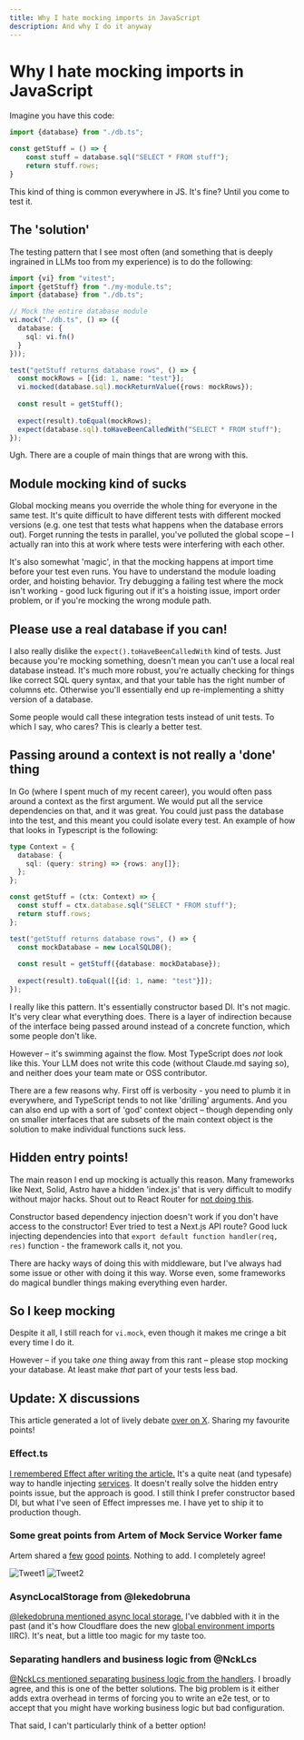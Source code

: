 ```yaml
---
title: Why I hate mocking imports in JavaScript
description: And why I do it anyway
---
```


# Why I hate mocking imports in JavaScript

Imagine you have this code:


```ts
import {database} from "./db.ts";

const getStuff = () => {
    const stuff = database.sql("SELECT * FROM stuff");
    return stuff.rows;
}
```

This kind of thing is common everywhere in JS. It's fine? Until you come to test it.

## The 'solution'

The testing pattern that I see most often (and something that is deeply ingrained in LLMs too from my experience) is to do the following:

```ts
import {vi} from "vitest";
import {getStuff} from "./my-module.ts";
import {database} from "./db.ts";

// Mock the entire database module
vi.mock("./db.ts", () => ({
  database: {
    sql: vi.fn()
  }
}));

test("getStuff returns database rows", () => {
  const mockRows = [{id: 1, name: "test"}];
  vi.mocked(database.sql).mockReturnValue({rows: mockRows});
  
  const result = getStuff();
  
  expect(result).toEqual(mockRows);
  expect(database.sql).toHaveBeenCalledWith("SELECT * FROM stuff");
});
```

Ugh. There are a couple of main things that are wrong with this.

## Module mocking kind of sucks

Global mocking means you override the whole thing for everyone in the same test. It's quite difficult to have different tests with different mocked versions (e.g. one test that tests what happens when the database errors out). Forget running the tests in parallel, you've polluted the global scope – I actually ran into this at work where tests were interfering with each other.

It's also somewhat 'magic', in that the mocking happens at import time before your test even runs. You have to understand the module loading order, and hoisting behavior. Try debugging a failing test where the mock isn't working - good luck figuring out if it's a hoisting issue, import order problem, or if you're mocking the wrong module path.

## Please use a real database if you can!

I also really dislike the `expect().toHaveBeenCalledWith` kind of tests. Just because you're mocking something, doesn't mean you can't use a local real database instead. It's much more robust, you're actually checking for things like correct SQL query syntax, and that your table has the right number of columns etc. Otherwise you'll essentially end up re-implementing a shitty version of a database.

Some people would call these integration tests instead of unit tests. To which I say, who cares? This is clearly a better test.

## Passing around a context is not really a 'done' thing

In Go (where I spent much of my recent career), you would often pass around a context as the first argument. We would put all the service dependencies on that, and it was great. You could just pass the database into the test, and this meant you could isolate every test. An example of how that looks in Typescript is the following:

```ts
type Context = {
  database: {
    sql: (query: string) => {rows: any[]};
  };
};

const getStuff = (ctx: Context) => {
  const stuff = ctx.database.sql("SELECT * FROM stuff");
  return stuff.rows;
};

test("getStuff returns database rows", () => {
  const mockDatabase = new LocalSQLDB();
  
  const result = getStuff({database: mockDatabase});
  
  expect(result).toEqual([{id: 1, name: "test"}]);
});
```

I really like this pattern. It's essentially constructor based DI. It's not magic. It's very clear what everything does. There is a layer of indirection because of the interface being passed around instead of a concrete function, which some people don't like.

However – it's swimming against the flow. Most TypeScript does *not* look like this. Your LLM does not write this code (without Claude.md saying so), and neither does your team mate or OSS contributor.

 There are a few reasons why. First off is verbosity - you need to plumb it in everywhere, and TypeScript tends to not like 'drilling' arguments. And you can also end up with a sort of 'god' context object – though depending only on smaller interfaces that are subsets of the main context object is the solution to make individual functions suck less.

## Hidden entry points!

The main reason I end up mocking is actually this reason. Many frameworks like Next, Solid, Astro have a hidden 'index.js' that is very difficult to modify without major hacks. Shout out to React Router for [not doing this](https://reactrouter.com/api/framework-conventions/entry.server.tsx).

Constructor based dependency injection doesn't work if you don't have access to the constructor! Ever tried to test a Next.js API route? Good luck injecting dependencies into that `export default function handler(req, res)` function - the framework calls it, not you.

There are hacky ways of doing this with middleware, but I've always had some issue or other with doing it this way. Worse even, some frameworks do magical bundler things making everything even harder.

## So I keep mocking

Despite it all, I still reach for `vi.mock`, even though it makes me cringe a bit every time I do it.

However – if you take *one* thing away from this rant – please stop mocking your database. At least make *that* part of your tests less bad.

## Update: X discussions

This article generated a lot of lively debate [over on X](https://x.com/NickBlow/status/1964367142683304048). Sharing my favourite points!

### Effect.ts
[I remembered Effect after writing the article.](https://x.com/NickBlow/status/1964393158885986767) It's a quite neat (and typesafe) way to handle injecting [services](https://effect.website/docs/requirements-management/services/). It doesn't really solve the hidden entry points issue, but the approach is good. I still think I prefer constructor based DI, but what I've seen of Effect impresses me. I have yet to ship it to production though.

### Some great points from Artem of Mock Service Worker fame

Artem shared a [few](https://x.com/kettanaito/status/1964669226133938467) [good](https://x.com/kettanaito/status/1964670192866537883) [points](https://x.com/kettanaito/status/1964669697015840789). Nothing to add. I completely agree!

![Tweet1](/articles/why-i-hate-mocking-imports/artem-1.png) 
![Tweet2](/articles/why-i-hate-mocking-imports/artem-2.png) 

### AsyncLocalStorage from @lekedobruna

[@lekedobruna mentioned async local storage.](https://x.com/lekedobruna/status/1964617927505899682) I've dabbled with it in the past (and it's how Cloudflare does the new [global environment imports](https://developers.cloudflare.com/changelog/2025-03-17-importable-env/) IIRC). It's neat, but a little too magic for my taste too.

### Separating handlers and business logic from @NckLcs

[@NckLcs mentioned separating business logic from the handlers](https://x.com/NckLcs/status/1964433929743528287). I broadly agree, and this is one of the better solutions. The big problem is it either adds extra overhead in terms of forcing you to write an e2e test, or to accept that you might have working business logic but bad configuration.

That said, I can't particularly think of a better option!